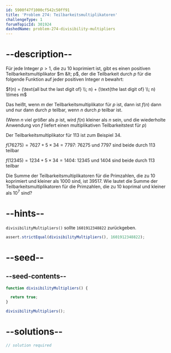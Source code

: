 ```yaml
---
id: 5900f47f1000cf542c50ff91
title: 'Problem 274: Teilbarkeitsmultiplikatoren'
challengeType: 1
forumTopicId: 301924
dashedName: problem-274-divisibility-multipliers
---
```


# --description--

Für jede Integer $p > 1$, die zu 10 koprimiert ist, gibt es einen positiven Teilbarkeitsmultiplikator $m &lt; p$, der die Teilbarkeit durch $p$ für die folgende Funktion auf jeder positiven Integer $n$ bewahrt:

$f(n) = (\text{all but the last digit of} \\; n) + (\text{the last digit of} \\; n) \times m$

Das heißt, wenn $m$ der Teilbarkeitsmultiplikator für $p$ ist, dann ist $f(n)$ dann und nur dann durch $p$ teilbar, wenn $n$ durch $p$ teilbar ist.

(Wenn $n$ viel größer als $p$ ist, wird $f(n)$ kleiner als $n$ sein, und die wiederholte Anwendung von $f$ liefert einen multiplikativen Teilbarkeitstest für $p$)

Der Teilbarkeitsmultiplikator für 113 ist zum Beispiel 34.

$f(76275) = 7627 + 5 \times 34 = 7797$: 76275 und 7797 sind beide durch 113 teilbar

$f(12345) = 1234 + 5 \times 34 = 1404$: 12345 und 1404 sind beide durch 113 teilbar

Die Summe der Teilbarkeitsmultiplikatoren für die Primzahlen, die zu 10 koprimiert und kleiner als 1000 sind, ist 39517. Wie lautet die Summe der Teilbarkeitsmultiplikatoren für die Primzahlen, die zu 10 koprimal und kleiner als ${10}^7$ sind?

# --hints--

`divisibilityMultipliers()` sollte `1601912348822` zurückgeben.

```js
assert.strictEqual(divisibilityMultipliers(), 1601912348822);
```

# --seed--

## --seed-contents--

```js
function divisibilityMultipliers() {

  return true;
}

divisibilityMultipliers();
```

# --solutions--

```js
// solution required
```
